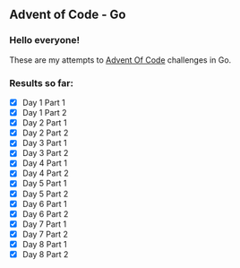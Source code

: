 ## Advent of Code - Go

### Hello everyone!

These are my attempts to [Advent Of Code](https://adventofcode.com/) challenges in Go.

### Results so far:

- [x] Day 1 Part 1
- [x] Day 1 Part 2
- [x] Day 2 Part 1
- [x] Day 2 Part 2
- [x] Day 3 Part 1
- [x] Day 3 Part 2
- [x] Day 4 Part 1
- [x] Day 4 Part 2
- [x] Day 5 Part 1
- [x] Day 5 Part 2
- [x] Day 6 Part 1
- [x] Day 6 Part 2
- [x] Day 7 Part 1
- [x] Day 7 Part 2
- [x] Day 8 Part 1
- [x] Day 8 Part 2
